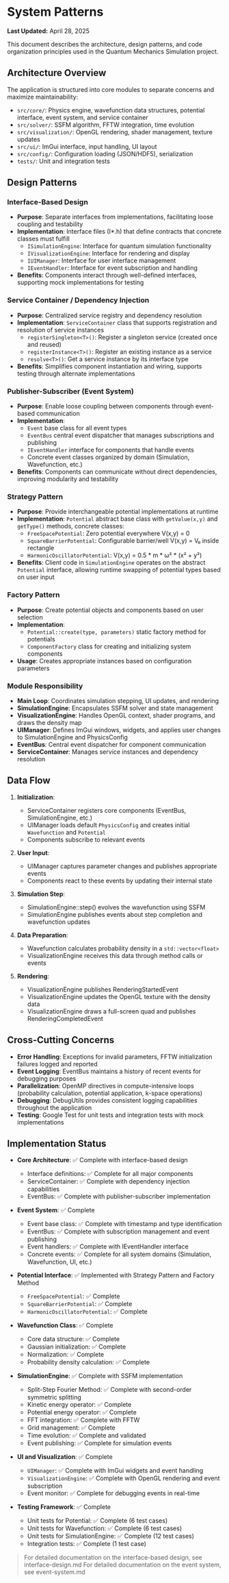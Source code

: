 # System Patterns

**Last Updated:** April 28, 2025

This document describes the architecture, design patterns, and code organization principles used in the Quantum Mechanics Simulation project.

## Architecture Overview

The application is structured into core modules to separate concerns and maximize maintainability:

- `src/core/`: Physics engine, wavefunction data structures, potential interface, event system, and service container
- `src/solver/`: SSFM algorithm, FFTW integration, time evolution
- `src/visualization/`: OpenGL rendering, shader management, texture updates
- `src/ui/`: ImGui interface, input handling, UI layout
- `src/config/`: Configuration loading (JSON/HDF5), serialization
- `tests/`: Unit and integration tests

## Design Patterns

### Interface-Based Design
* **Purpose**: Separate interfaces from implementations, facilitating loose coupling and testability
* **Implementation**: Interface files (I*.h) that define contracts that concrete classes must fulfill
  * `ISimulationEngine`: Interface for quantum simulation functionality
  * `IVisualizationEngine`: Interface for rendering and display
  * `IUIManager`: Interface for user interface management
  * `IEventHandler`: Interface for event subscription and handling
* **Benefits**: Components interact through well-defined interfaces, supporting mock implementations for testing

### Service Container / Dependency Injection
* **Purpose**: Centralized service registry and dependency resolution
* **Implementation**: `ServiceContainer` class that supports registration and resolution of service instances
  * `registerSingleton<T>()`: Register a singleton service (created once and reused)
  * `registerInstance<T>()`: Register an existing instance as a service
  * `resolve<T>()`: Get a service instance by its interface type
* **Benefits**: Simplifies component instantiation and wiring, supports testing through alternate implementations

### Publisher-Subscriber (Event System)
* **Purpose**: Enable loose coupling between components through event-based communication
* **Implementation**: 
  * `Event` base class for all event types
  * `EventBus` central event dispatcher that manages subscriptions and publishing
  * `IEventHandler` interface for components that handle events
  * Concrete event classes organized by domain (Simulation, Wavefunction, etc.)
* **Benefits**: Components can communicate without direct dependencies, improving modularity and testability

### Strategy Pattern
* **Purpose**: Provide interchangeable potential implementations at runtime
* **Implementation**: `Potential` abstract base class with `getValue(x,y)` and `getType()` methods, concrete classes:
  * `FreeSpacePotential`: Zero potential everywhere V(x,y) = 0
  * `SquareBarrierPotential`: Configurable barrier/well V(x,y) = V₀ inside rectangle
  * `HarmonicOscillatorPotential`: V(x,y) = 0.5 * m * ω² * (x² + y²)
* **Benefits**: Client code in `SimulationEngine` operates on the abstract `Potential` interface, allowing runtime swapping of potential types based on user input

### Factory Pattern
* **Purpose**: Create potential objects and components based on user selection
* **Implementation**: 
  * `Potential::create(type, parameters)` static factory method for potentials
  * `ComponentFactory` class for creating and initializing system components
* **Usage**: Creates appropriate instances based on configuration parameters

### Module Responsibility
* **Main Loop**: Coordinates simulation stepping, UI updates, and rendering
* **SimulationEngine**: Encapsulates SSFM solver and state management
* **VisualizationEngine**: Handles OpenGL context, shader programs, and draws the density map
* **UIManager**: Defines ImGui windows, widgets, and applies user changes to SimulationEngine and PhysicsConfig
* **EventBus**: Central event dispatcher for component communication
* **ServiceContainer**: Manages service instances and dependency resolution

## Data Flow

1. **Initialization**: 
   - ServiceContainer registers core components (EventBus, SimulationEngine, etc.)
   - UIManager loads default `PhysicsConfig` and creates initial `Wavefunction` and `Potential`
   - Components subscribe to relevant events

2. **User Input**: 
   - UIManager captures parameter changes and publishes appropriate events
   - Components react to these events by updating their internal state

3. **Simulation Step**: 
   - SimulationEngine::step() evolves the wavefunction using SSFM
   - SimulationEngine publishes events about step completion and wavefunction updates

4. **Data Preparation**: 
   - Wavefunction calculates probability density in a `std::vector<float>`
   - VisualizationEngine receives this data through method calls or events

5. **Rendering**: 
   - VisualizationEngine publishes RenderingStartedEvent
   - VisualizationEngine updates the OpenGL texture with the density data
   - VisualizationEngine draws a full-screen quad and publishes RenderingCompletedEvent

## Cross-Cutting Concerns

- **Error Handling**: Exceptions for invalid parameters, FFTW initialization failures logged and reported
- **Event Logging**: EventBus maintains a history of recent events for debugging purposes
- **Parallelization**: OpenMP directives in compute-intensive loops (probability calculation, potential application, k-space operations)
- **Debugging**: DebugUtils provides consistent logging capabilities throughout the application
- **Testing**: Google Test for unit tests and integration tests with mock implementations

## Implementation Status

- **Core Architecture**: ✅ Complete with interface-based design
  * Interface definitions: ✅ Complete for all major components
  * ServiceContainer: ✅ Complete with dependency injection capabilities
  * EventBus: ✅ Complete with publisher-subscriber implementation

- **Event System**: ✅ Complete
  * Event base class: ✅ Complete with timestamp and type identification
  * EventBus: ✅ Complete with subscription management and event publishing
  * Event handlers: ✅ Complete with IEventHandler interface
  * Concrete events: ✅ Complete for all system domains (Simulation, Wavefunction, UI, etc.)

- **Potential Interface**: ✅ Implemented with Strategy Pattern and Factory Method
  * `FreeSpacePotential`: ✅ Complete
  * `SquareBarrierPotential`: ✅ Complete
  * `HarmonicOscillatorPotential`: ✅ Complete

- **Wavefunction Class**: ✅ Complete
  * Core data structure: ✅ Complete
  * Gaussian initialization: ✅ Complete
  * Normalization: ✅ Complete
  * Probability density calculation: ✅ Complete

- **SimulationEngine**: ✅ Complete with SSFM implementation
  * Split-Step Fourier Method: ✅ Complete with second-order symmetric splitting
  * Kinetic energy operator: ✅ Complete
  * Potential energy operator: ✅ Complete
  * FFT integration: ✅ Complete with FFTW
  * Grid management: ✅ Complete
  * Time evolution: ✅ Complete and validated
  * Event publishing: ✅ Complete for simulation events

- **UI and Visualization**: ✅ Complete
  * `UIManager`: ✅ Complete with ImGui widgets and event handling
  * `VisualizationEngine`: ✅ Complete with OpenGL rendering and event subscription
  * Event monitor: ✅ Complete for debugging events in real-time

- **Testing Framework**: ✅ Complete
  * Unit tests for Potential: ✅ Complete (6 test cases)
  * Unit tests for Wavefunction: ✅ Complete (6 test cases)
  * Unit tests for SimulationEngine: ✅ Complete (12 test cases)
  * Integration tests: ✅ Complete (1 test case)

> For detailed documentation on the interface-based design, see interface-design.md
> For detailed documentation on the event system, see event-system.md
